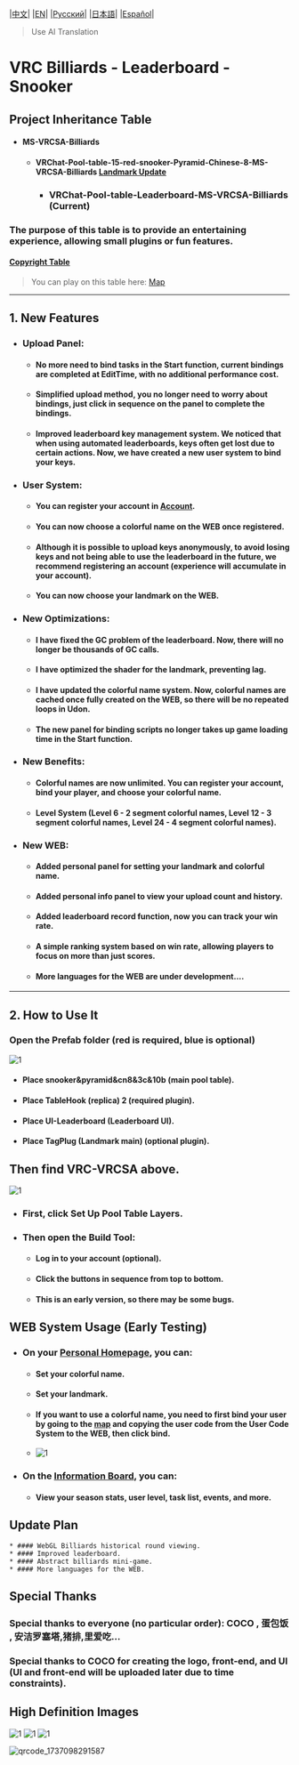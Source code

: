 |[中文](https://github.com/WangQAQ/VRChat-Pool-table-Leaderboard-MS-VRCSA-Billiards)| |[EN](https://github.com/WangQAQ/VRChat-Pool-table-Leaderboard-MS-VRCSA-Billiards/blob/main/README-EN.md)| |[Русский](https://github.com/WangQAQ/VRChat-Pool-table-Leaderboard-MS-VRCSA-Billiards/blob/main/README-RU.md)| |[日本語](https://github.com/WangQAQ/VRChat-Pool-table-Leaderboard-MS-VRCSA-Billiards/blob/main/README-JP.md)| |[Español](https://github.com/WangQAQ/VRChat-Pool-table-Leaderboard-MS-VRCSA-Billiards/blob/main/README-ES.md)|

> Use AI Translation
> 
# VRC Billiards - Leaderboard - Snooker
## Project Inheritance Table
* #### MS-VRCSA-Billiards
  * #### VRChat-Pool-table-15-red-snooker-Pyramid-Chinese-8-MS-VRCSA-Billiards [Landmark Update](https://github.com/WangQAQ/VRChat-Pool-table-15-red-snooker-Pyramid-Chinese-8-MS-VRCSA-Billiards)
  	  * ### VRChat-Pool-table-Leaderboard-MS-VRCSA-Billiards (Current)
### The purpose of this table is to provide an entertaining experience, allowing small plugins or fun features.
#### [Copyright Table](https://github.com/WangQAQ/VRChat-Pool-table-Leaderboard-MS-VRCSA-Billiards/blob/main/Copyright.md)

> You can play on this table here: [Map](https://vrchat.com/home/world/wrld_d9ac19bc-a8c4-42cd-b712-c66dd813bd8c/info)
---
## 1. New Features
* ### Upload Panel:
	* #### No more need to bind tasks in the Start function, current bindings are completed at EditTime, with no additional performance cost.
	* #### Simplified upload method, you no longer need to worry about bindings, just click in sequence on the panel to complete the bindings.
	* #### Improved leaderboard key management system. We noticed that when using automated leaderboards, keys often get lost due to certain actions. Now, we have created a new user system to bind your keys.
* ### User System:
	* #### You can register your account in [Account](https://www.wangqaq.com/PoolBar/Account).
	* #### You can now choose a colorful name on the WEB once registered.
	* #### Although it is possible to upload keys anonymously, to avoid losing keys and not being able to use the leaderboard in the future, we recommend registering an account (experience will accumulate in your account).
	* #### You can now choose your landmark on the WEB.
* ### New Optimizations:
	* #### I have fixed the GC problem of the leaderboard. Now, there will no longer be thousands of GC calls.
	* #### I have optimized the shader for the landmark, preventing lag.
	* #### I have updated the colorful name system. Now, colorful names are cached once fully created on the WEB, so there will be no repeated loops in Udon.
  	* #### The new panel for binding scripts no longer takes up game loading time in the Start function.
* ### New Benefits:
	* #### Colorful names are now unlimited. You can register your account, bind your player, and choose your colorful name.
	* #### Level System (Level 6 - 2 segment colorful names, Level 12 - 3 segment colorful names, Level 24 - 4 segment colorful names).
* ### New WEB:
	* #### Added personal panel for setting your landmark and colorful name.
	* #### Added personal info panel to view your upload count and history.
	* #### Added leaderboard record function, now you can track your win rate.
	* #### A simple ranking system based on win rate, allowing players to focus on more than just scores.
	* #### More languages for the WEB are under development....
---

## 2. How to Use It
### Open the Prefab folder (red is required, blue is optional)
![1](https://github.com/user-attachments/assets/24566164-7c7a-4d29-b29f-d012d887821e)
* #### Place snooker&pyramid&cn8&3c&10b (main pool table).
* #### Place TableHook (replica) 2 (required plugin).
* #### Place UI-Leaderboard (Leaderboard UI).
* #### Place TagPlug (Landmark main) (optional plugin).

## Then find VRC-VRCSA above.
![1](https://github.com/user-attachments/assets/09701d17-b73e-4cee-b834-ca5cb6385cdd)
* ### First, click Set Up Pool Table Layers.
* ### Then open the Build Tool:
	* #### Log in to your account (optional).
	* #### Click the buttons in sequence from top to bottom.
 	* #### This is an early version, so there may be some bugs.

## WEB System Usage (Early Testing)
* ### On your [Personal Homepage](https://www.wangqaq.com/PoolBar/Account), you can:
	* #### Set your colorful name.
	* #### Set your landmark.
	* #### If you want to use a colorful name, you need to first bind your user by going to the [map](https://vrchat.com/home/world/wrld_d9ac19bc-a8c4-42cd-b712-c66dd813bd8c/info) and copying the user code from the User Code System to the WEB, then click bind.
 	*  ![1](https://github.com/user-attachments/assets/b2f3a365-6ebe-452e-9d75-8b798ee98ac2)
* ### On the [Information Board](https://www.wangqaq.com/PoolBar/Information), you can:
	* #### View your season stats, user level, task list, events, and more.

## Update Plan
	* #### WebGL Billiards historical round viewing.
 	* #### Improved leaderboard.
  	* #### Abstract billiards mini-game.
  	* #### More languages for the WEB.

## Special Thanks

### Special thanks to everyone (no particular order): COCO , 蛋包饭 , 安洁罗塞塔,猪排,里爱吃...
### Special thanks to COCO for creating the logo, front-end, and UI (UI and front-end will be uploaded later due to time constraints).

## High Definition Images
![1](https://github.com/user-attachments/assets/22d982b4-a50e-420f-8db5-05553483445d)
![1](https://github.com/user-attachments/assets/3ab92dda-c7dc-4ab1-94dd-bce85f6809e2)
![1](https://github.com/user-attachments/assets/90a37503-a4c4-4b7f-936c-17f00c094bec)

![qrcode_1737098291587](https://github.com/user-attachments/assets/ebbfe76c-75b4-4352-b105-5e02ae20ff09)
